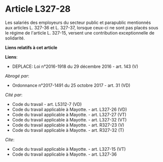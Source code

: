 # Article L327-28

Les salariés des employeurs du secteur public et parapublic mentionnés aux articles L. 327-36 et L. 327-37, lorsque ceux-ci
ne sont pas placés sous le régime de l'article L. 327-15, versent une contribution exceptionnelle de solidarité.

**Liens relatifs à cet article**

**Liens**:

  - DEPLACE: Loi n°2016-1918 du 29 décembre 2016 - art. 143 (V)

_Abrogé par_:

  - Ordonnance n°2017-1491 du 25 octobre 2017 - art. 31 (VD)

_Cité par_:

  - Code du travail - art. L5312-7 (VD)
  - Code du travail applicable à Mayotte. - art. L327-26 (VD)
  - Code du travail applicable à Mayotte. - art. L327-27 (VT)
  - Code du travail applicable à Mayotte. - art. L327-32 (VT)
  - Code du travail applicable à Mayotte. - art. R327-23 (V)
  - Code du travail applicable à Mayotte. - art. R327-32 (T)

_Cite_:

  - Code du travail applicable à Mayotte. - art. L327-15 (VT)
  - Code du travail applicable à Mayotte. - art. L327-36

